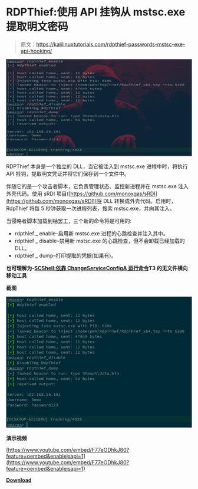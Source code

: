 # RDPThief:使用 API 挂钩从 mstsc.exe 提取明文密码

> 原文：<https://kalilinuxtutorials.com/rdpthief-passwords-mstsc-exe-api-hooking/>

[![RDPThief : Extracting Clear Text Passwords From mstsc.exe Using API Hooking](img//be47f55d62504afc83cdf87567a0fca2.png "RDPThief : Extracting Clear Text Passwords From mstsc.exe Using API Hooking")](https://1.bp.blogspot.com/-gXfCbPU0BR8/XdtjBeOibjI/AAAAAAAADk4/3_33AEqENJYyV0AiydP31mGH6MKbzrICACLcBGAsYHQ/s1600/screenshot--1%2B%25281%2529.png)

RDPThief 本身是一个独立的 DLL，当它被注入到 mstsc.exe 进程中时，将执行 API 挂钩，提取明文凭证并将它们保存到一个文件中。

伴随它的是一个攻击者脚本，它负责管理状态、监控新进程并在 mstsc.exe 注入外壳代码。使用 sRDI 项目([https://github.com/monoxgas/sRDI](https://github.com/monoxgas/sRDI))将 DLL 转换成外壳代码。启用时，RdpThief 将每 5 秒钟获取一次进程列表，搜索 mstsc.exe，并向其注入。

当侵略者脚本加载到钴罢工，三个新的命令将是可用的:

*   rdpthief _ enable–启用新 mstsc.exe 进程的心跳检查并注入其中。
*   rdpthief _ disable–禁用新 mstsc.exe 的心跳检查，但不会卸载已经加载的 DLL。
*   rdpthief _ dump–打印提取的凭据(如果有)。

**也可理解为-[SCShell:依靠 ChangeServiceConfigA 运行命令](https://kalilinuxtutorials.com/scshell/)T3 的无文件横向移动工具**

**截图**

![](img//0b3f692a00e2d070933abc8db66572db.png)

**演示视频**

[https://www.youtube.com/embed/F77eODhkJ80?feature=oembed&enablejsapi=1](https://www.youtube.com/embed/F77eODhkJ80?feature=oembed&enablejsapi=1)

[**Download**](https://github.com/0x09AL/RdpThief)